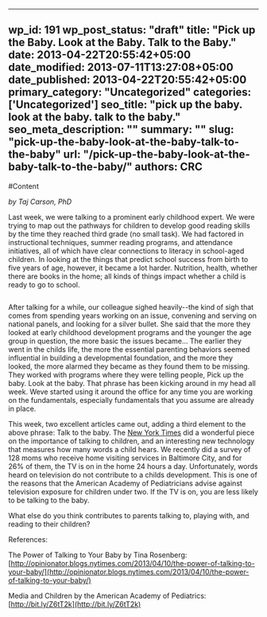 
---
wp_id: 191
wp_post_status: "draft" 
title: "Pick up the Baby. Look at the Baby. Talk to the Baby."
date: 2013-04-22T20:55:42+05:00
date_modified: 2013-07-11T13:27:08+05:00
date_published: 2013-04-22T20:55:42+05:00
primary_category: "Uncategorized"
categories: ['Uncategorized'] 
seo_title: "pick up the baby. look at the baby. talk to the baby."
seo_meta_description: ""
summary: "" 
slug: "pick-up-the-baby-look-at-the-baby-talk-to-the-baby"
url: "/pick-up-the-baby-look-at-the-baby-talk-to-the-baby/"
authors: CRC
---

#Content

_by Taj Carson, PhD_

Last week, we were talking to a prominent early childhood expert. We were trying to map out the pathways for children to develop good reading skills by the time they reached third grade (no small task). We had factored in instructional techniques, summer reading programs, and attendance initiatives, all of which have clear connections to literacy in school-aged children. In looking at the things that predict school success from birth to five years of age, however, it became a lot harder. Nutrition, health, whether there are books in the home; all kinds of things impact whether a child is ready to go to school.

<img alt="" class="wp-image-192 aligncenter" src="http:///www.carsonresearch.com/wp-content/uploads/2013/04/momnkid.jpg" title="momnkid"/>

After talking for a while, our colleague sighed heavily--the kind of sigh that comes from spending years working on an issue, convening and serving on national panels, and looking for a silver bullet. She said that the more they looked at early childhood development programs and the younger the age group in question, the more basic the issues became... The earlier they went in the childs life, the more the essential parenting behaviors seemed influential in building a developmental foundation, and the more they looked, the more alarmed they became as they found them to be missing. They worked with programs where they were telling people, Pick up the baby. Look at the baby. That phrase has been kicking around in my head all week. Weve started using it around the office for any time you are working on the fundamentals, especially fundamentals that you assume are already in place.

This week, two excellent articles came out, adding a third element to the above phrase: Talk to the baby. The [New York Times](http://opinionator.blogs.nytimes.com/2013/04/10/the-power-of-talking-to-your-baby/) did a wonderful piece on the importance of talking to children, and an interesting new technology that measures how many words a child hears. We recently did a survey of 128 moms who receive home visiting services in Baltimore City, and for 26% of them, the TV is on in the home 24 hours a day. Unfortunately, words heard on television do not contribute to a childs development. This is one of the reasons that the American Academy of Pediatricians advise against television exposure for children under two. If the TV is on, you are less likely to be talking to the baby.

What else do you think contributes to parents talking to, playing with, and reading to their children?

References:

The Power of Talking to Your Baby by Tina Rosenberg: [http://opinionator.blogs.nytimes.com/2013/04/10/the-power-of-talking-to-your-baby/](http://opinionator.blogs.nytimes.com/2013/04/10/the-power-of-talking-to-your-baby/)

Media and Children by the American Academy of Pediatrics:  
 [http://bit.ly/Z6tT2k](http://bit.ly/Z6tT2k)

